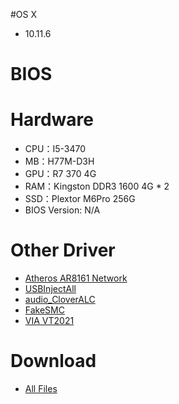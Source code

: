 #OS X
- 10.11.6

# BIOS


# Hardware
- CPU：I5-3470
- MB：H77M-D3H
- GPU：R7 370 4G
- RAM：Kingston DDR3 1600 4G * 2
- SSD：Plextor M6Pro 256G
- BIOS Version: N/A

# Other Driver
- [Atheros AR8161 Network](https://www.tonymacx86.com/resources/atherose2200ethernet.322/download?version=143)
- [USBInjectAll](https://bitbucket.org/RehabMan/os-x-usb-inject-all/downloads/RehabMan-USBInjectAll-2016-0907.zip)
- [audio_CloverALC](https://github.com/toleda/audio_CloverALC/archive/master.zip)
- [FakeSMC](https://bitbucket.org/RehabMan/os-x-fakesmc-kozlek/downloads/RehabMan-FakeSMC-2016-0908.zip)
- [VIA VT2021](https://www.tonymacx86.com/threads/gigabyte-ga-z77-d3h-via-vt2021-onboard-sound-working.58811/)

# Download
* [All Files]()

![]()